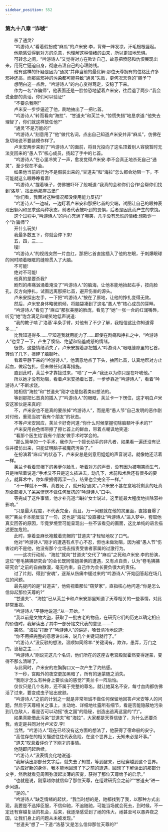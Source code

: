 ```yaml
---
sidebar_position: 552
---
```

### 第九十八章 “诈唬”  


　　杀了通灵?  
　　“吟游诗人”看着假扮成“麻瓜”的卢米安.李，背脊一阵发凉，汗毛根根竖起。  
　　他能感受得到对方的杀意，也理解这种情绪的由来，所以更加地恐惧。  
　　可转念之间，“吟游诗人”又觉得对方在欺诈自己，故意把愤怒和仇恨展现出来，用死亡逼迫自身，彻底击溃自己的心理防线。  
　　他有这样的怀疑是因为“通灵”并非当前的最优解:那位天尊拥有的位格比许多邪神还高，而那些邪神的污染都可能导致“通灵”失败，更何况天尊的“赐予”?  
　　想明白这一点后，“吟游诗人”的内心变得笃定，安稳了下来。  
　　作为一名“诈骗师”，他表面还是一脸惊恐地望着卢米安，往后退了两步:“我会说全部的真话，你们可以验证!“  
　　“不要杀我啊!”  
　　卢米安一步步逼近了他，刷地抽出了一把匕首。  
　　“吟游诗人”转而看向“海拉”、“甘道夫”和芙兰卡,“惊慌失措”地恳求道:“他失去理智了，你们就这样放任他?”  
　　“通灵’不是万能的!”  
　　“吟游诗人”刻意用了“他”做代名词，点出自己知道卢米安并非“麻瓜”，仿佛在急切地说不要装模作样了。  
　　卢米安两步来到了“吟游诗人”的面前，将目光投向了这名顶着别人容貌暂时无法变回来的“愚人节”核心成员，扬起了手中的匕首。  
　　“吟游诗人”在心里冷笑了一声，愈发觉得卢米安.李不会真正地杀死自己“通灵”，至少现在不会。  
　　如果他当前的行为不是假装出来的,“甘道夫”和“海拉”怎么都会劝阻一下，不可能就这么眼睁睁看着!  
　　“吟游诗人”捏着嗓子，仿佛被吓坏了般喊道:“我真的会和你们合作!会帮你们找到‘洛基’，找出他那座古堡!”  
　　“你们看，我面对这种情况都没使用能力反抗!”  
　　“吟游诗人”一边喊，一边盯着卢米安和那把匕首的尖端，试图让自己的眼神表现出躲闪和恳求这两种状态，前者代表被吓到的畏惧，后者是因此而产生的求饶。  
　　这个过程中,“吟游诗人”的内心充满了嘲笑，几乎没有恐慌的情绪:想欺诈一个“诈骗师”?  
　　开什么玩笑!  
　　我最多数五下，你就会停下来!  
　　五，四，三……  
　　噗!  
　　“吟游诗人”的视线突然一片血红，那把匕首直接插入了他的左眼，于刺爆眼球的同时顺着眼眶的缝隙贯入了大脑。  
　　不可能!  
　　绝对不可能!  
　　他真的是要杀我?  
　　剧烈的疼痛汹涌着淹没了“吟游诗人”的脑海，让他本能地抬起右手，按向脸孔，反方向挣扎，试图远离那把匕首，避开伤害的源头。  
　　卢米安探出左手，一下把“吟游诗人”按在了原地，让他的挣扎变得无效。  
　　然后，卢米安身体略微前倾，将脑袋凑到了这名“愚人节”核心成员的耳畔。  
　　“吟游诗人”看见了“麻瓜”那张美丽的脸庞，看见了“她”一张一合的红润嘴唇，听见“她”饱含满足和嘲笑地低声说道:  
　　“我的教子啃了‘洛基’半条手臂，对他有了不少了解，我相信这比你知道得多.....”  
　　比我知道得多……早知道我就用能力了……即使在剧痛和挣扎之中，“吟游诗人”也呆了一下，产生了懊恼、绝望和恼羞成怒的情绪。  
　　很快，这些情绪消失了，卢米安握着那把插入“吟游诗人”眼眶缝隙里的匕首，转动了几下，搅碎了脑额叶。  
　　看着平静下来的“吟游诗人”，他满意地点了下头，抽回匕首，认真地帮对方止起血，做起包扎，但未做任何消毒措施。  
　　直到此时，芙兰卡才靠拢过来，“啧”了一声:“我还以为你只是在吓唬他。”  
　　所以她才没有劝阻，看着卢米安扬着匕首，一步步靠近“吟游诗人”，看着“吟游诗人”不断求饶。  
　　她相信“海拉”和“甘道夫”刚才也是抱着类似想法的。  
　　等到那把匕首真的插入了“吟游诗人”的眼眶，芙兰卡一下愣住，这才明白卢米安这家伙是来真的!  
　　不，卢米安也不是真的要杀掉“吟游诗人”，而是用“愚人节”自己发明的恶作剧对付他，重现当初“我有个朋友”的状态。  
　　不等卢米安回应，芙兰卡好奇问道:“你什么时候掌握切除脑额叶手术的?”  
　　卢米安用白色绑带擦了擦匕首上的鲜血，带着点嘲讽地笑道:  
　　“看那个医生给‘我有个朋友’做手术时学会的。  
　　“那么简单的一个手术，我作为一个擅长动手的非凡者，如果看一遍还没有记住并模仿出来，只能证明脑子被魔药污染了。”  
　　在扮演着“麻瓜”的状态下，卢米安总是刻意用姐姐的声音说话，就像她还活着一样。  
　　芙兰卡看着兜帽下的奥萝尔脸孔，听着对方的声音，没有因为被嘲笑而生气，只是咕哝着说道:“手术又不只是这么插进去，动几下，术前和术后还有很多的要点，就算术中，你如果插得再深一点，结果也会完全不一样。”  
　　“不一样就不一样，真要死了，就开始‘通灵’。”卢米安不甚在意地将剩余的吐真剂全部灌入了呆呆愣愣不做任何反抗的“吟游诗人”口中。  
　　等完成了这件事情，他才补充道:“海拉’女士说过，这里能最大程度地排除邪神影响。”  
　　“只是最大程度，不代表完全，而且，万一问题就在他的灵里面，直接自爆了呢?”芙兰卡本能反驳了一句，这也是“海拉”没直接让“吟游诗人”进入梦中，套取他真实回答的原因，毕竟梦境里可能呈现出一些不该看见的画面，这比单纯的语言描述更加危险。  
　　此时，穿着亚麻长袍戴着兜帽的“甘道夫”才轻轻地叹了口气。  
　　他对“吟游诗人”刚才的遭遇有点于心不忍，但也未做劝阻，因为被“愚人节”伤害过的不是他，他没有那个立场去指责受害者家属的过激行为。  
　　——这次行动前，“海拉”就向“甘道夫”交代了“麻瓜”之死和卢米安.李的扮演，这位“卷毛狒狒研究会”的会长既同情姐弟俩的遭遇，又有点自责，认为“卷毛狒狒研究会”之前的自由散漫，毫无约束，自己作为会长要负很大的责任。  
　　过了片刻，得到“安魂”，逐渐从伤痛中缓过来的“吟游诗人”开始回答起在场几位的问题。  
　　最先提问的是“甘道夫”，他俯视着那位“窃梦家”，直指核心地问道:“你是怎么信仰起那位天尊的?”  
　　“甘道夫”、“海拉”已从芙兰卡和卢米安那里知道了天尊相关的一些事情，对此非常重视。  
　　“吟游诗人”平静地说道:“从一开始。“  
　　“我以前是文物大盗，获取了一批古老的物品，在研究它们的历史以确定相应的价值时，我解读出了其中一部分铭文代表的意思....….”  
　　突然，“海拉”打断了“吟游诗人”的讲述，嗓音清冷地说道:  
　　“你不用把完整的意思讲出来，说几个关键词就行了。”  
　　“吟游诗人”没反驳的想法，温顺如同绵羊:“关键词有，欺诈，愚弄，万门之门，诡秘之主……”  
　　“吟游诗人”刚说完这几个名词，他们所在的这座古老宫殿就霍然变得迷蒙，变得不那么清晰了。  
　　与此同时，卢米安的左胸胸口又一次产生了灼热感。  
　　下一秒，宫殿外的夜空更加黑暗了，所有的迷蒙随之消失。  
　　“我刚才怎么有种身上要长虫的感觉?”芙兰卡一阵后怕。  
　　仅仅只是几个名称，还不属于完整的尊名，就让她莫名不安，每寸血肉都仿佛活了过来，要变成虫子钻出皮肤。  
　　“吟游诗人”之前的计划之一就是非常坦诚不做任何保留地回答卢米安等人的问题，然后于天尊相关之事上，主动地、详细地吐露所有细节，看是否能隐蔽地污染到几位敌人，看是否可以动摇“夜之国”的隐秘，创造出逃离这里的“门”。  
　　如果真能借此污染“甘道夫”和“海拉”，大家都是天尊信徒了，为什么还要杀我，肯定是共同对付卢米安.李!  
　　当然，“吟游诗人”现在已经没有这方面的想法了，他获得了宿命般的安宁。  
　　“高位存在的相关描述往往代表危险，在这个世界上，无知未必是坏事。”  
　　”道夫”叹息着评价了下刚才的事情。  
　　他随即问起后续。  
　　“吟游诗人”没表情变化地说道:  
　　“我解读出那部分文字后，就失去了知觉，等到醒来，已经穿越到这个世界。  
　　“适应好新的身体，我本能地回想了下之前的遭遇，回想了下解读出的那部分文字，然后就看见周围弥漫起淡薄的灰雾，获得了那位天尊给予的启示。”  
　　“也就是说，刚穿越你就信仰了那位天尊，在组建研究会之前?”“甘道夫”进一步问道。  
　　“是的。”  
　　“吟游诗人”缺乏情绪的起伏，“我当时想的是，祂都找到了我，以那种方式出现，我要是不选择臣服，不信仰祂，不追随祂，可能当场就会死去，到时候，不一定还有穿越复活的机会，后来，我逐渐感受到了祂的伟大，祂甚至可以愚弄夜之国，让我们身上的问题从未被发现。”  
　　“甘道夫”想了一下道:“洛基’又是怎么信仰那位天尊的?”  
